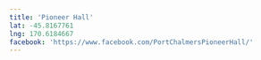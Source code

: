 ```yaml
---
title: 'Pioneer Hall'
lat: -45.8167761
lng: 170.6184667
facebook: 'https://www.facebook.com/PortChalmersPioneerHall/'
---
```


